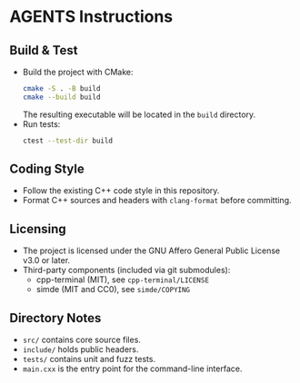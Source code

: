 # AGENTS Instructions

## Build & Test
- Build the project with CMake:
  ```sh
  cmake -S . -B build
  cmake --build build
  ```
  The resulting executable will be located in the `build` directory.
- Run tests:
  ```sh
  ctest --test-dir build
  ```

## Coding Style
- Follow the existing C++ code style in this repository.
- Format C++ sources and headers with `clang-format` before committing.

## Licensing
- The project is licensed under the GNU Affero General Public License v3.0 or later.
- Third-party components (included via git submodules):
  - cpp-terminal (MIT), see `cpp-terminal/LICENSE`
  - simde (MIT and CC0), see `simde/COPYING`

## Directory Notes
- `src/` contains core source files.
- `include/` holds public headers.
- `tests/` contains unit and fuzz tests.
- `main.cxx` is the entry point for the command-line interface.
